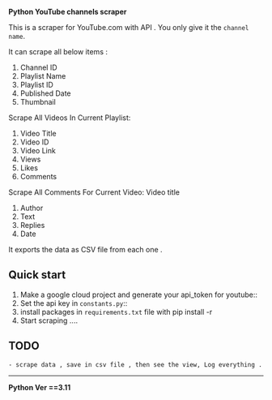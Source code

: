 **Python YouTube channels scraper**

This is a scraper for YouTube.com with API . 
You only give it the ``channel name``.

It can scrape all below items :
1. Channel ID
2. Playlist Name
3. Playlist ID
4. Published Date
5. Thumbnail

Scrape All Videos In Current Playlist:
1. Video Title
2. Video ID
3. Video Link
4. Views
5. Likes
6. Comments

Scrape All Comments For Current Video:
Video title
1. Author
2. Text
3. Replies
4. Date

It exports the data as CSV file from each one .

Quick start
-----------

1. Make a google cloud project and generate your api_token for youtube::
2. Set the api key in ``constants.py``::
3. install packages in ``requirements.txt`` file with pip install -r
4. Start scraping ....

TODO
----
    - scrape data , save in csv file , then see the view, Log everything .
----

**Python Ver ==3.11**
